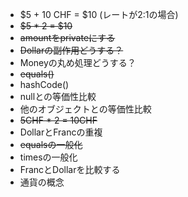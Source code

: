  - $5 + 10 CHF = $10 (レートが2:1の場合)
 - ~~$5 * 2 = $10~~
 - ~~amountをprivateにする~~
 - ~~Dollarの副作用どうする？~~
 - Moneyの丸め処理どうする？
 - ~~equals()~~
 - hashCode()
 - nullとの等価性比較
 - 他のオブジェクトとの等価性比較
 - ~~5CHF * 2 = 10CHF~~
 - DollarとFrancの重複
 - ~~equalsの一般化~~
 - timesの一般化
 - FrancとDollarを比較する
 - 通貨の概念